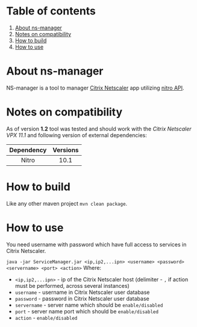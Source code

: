 # Table of contents
1. [About ns-manager](#about-ns-manager)
2. [Notes on compatibility](#notes-on-compatibility)
3. [How to build](#how-to-build)
4. [How to use](#how-to-use)

# About ns-manager
NS-manager is a tool to manager [Citrix Netscaler](https://www.citrix.com/) app utilizing [nitro API](https://docs.citrix.com/en-us/netscaler/11-1/nitro-api.html).

# Notes on compatibility
As of version **1.2** tool was tested and should work with the _Citrix Netscaler VPX 11.1_ and following version of external dependencies:

| Dependency          | Versions                     |
| :-----------------: | :--------------------------: |
| Nitro               | 10.1                         |

# How to build

Like any other maven project ```mvn clean package```.

# How to use

You need username with password which have full access to services in Citrix Netscaler.
 
 ```java -jar ServiceManager.jar <ip,ip2,...ipn> <username> <password> <servername> <port> <action>```
 Where:
 
 * `<ip,ip2,...ipn>` - ip of the Citrix Netscaler host (delimiter - `,` if action must be performed, across several instances)
 * `username` - username in Citrix Netscaler user database
 * `password` - password in Citrix Netscaler user database
 * `servername` - server name which should be `enable/disabled`
 * `port` - server name port which should be `enable/disabled`
 * `action` - `enable/disabled`
 